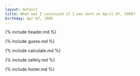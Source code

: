 ```yaml
---
layout: default
title: When was I conceived if I was born on April 07, 1909?
birthday: Apr 07, 1909
---
```


{% include header.md %}

{% include guess.md %}

{% include calculate.md %}

{% include safety.md %}

{% include footer.md %}



